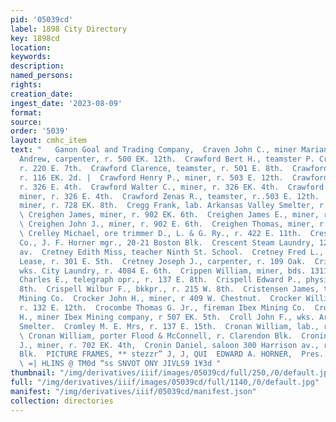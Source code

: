 ```yaml
---
pid: '05039cd'
label: 1898 City Directory
key: 1898cd
location: 
keywords: 
description: 
named_persons: 
rights: 
creation_date: 
ingest_date: '2023-08-09'
format: 
source: 
order: '5039'
layout: cmhc_item
text: "   Ganon Goal and Trading Company,  Craven John C., miner Marian Lease.  Crawford
  Andrew, carpenter, r. 500 EK. 12th.  Crawford Bert H., teamster P. Crowe & Bro.,
  r. 220 E. 7th.  Crawford Clarence, teamster, r. 501 E. 8th.  Crawford Etta Mrs.,
  r. 116 EK. 2d. |  Crawford Henry P., miner, r. 503 E. 12th.  Crawford M. J. Mrs.,
  r. 326 E. 4th.  Crawford Walter C., miner, r. 326 EK. 4th.  Crawford William K.,
  miner, r. 326 E. 4th.  Crawford Zenas R., teamster, r..503 E. 12th.  Creer Richard,
  miner, r. 728 EK. 8th.  Cregg Frank, lab. Arkansas Valley Smelter, r. 702 W. Front.
  \ Creighen James, miner, r. 902 EK. 6th.  Creighen James E., miner, r. 902 E. 6th.
  \ Creighen John J., miner, r. 902 E. 6th.  Creighen Thomas, miner, r. 902 E. 6th.
  \ Crelley Michael, ore trimmer D., L. & G. Ry., r. 422 E. 11th.  Crescent Mining
  Co., J. F. Horner mgr., 20-21 Boston Blk.  Crescent Steam Laundry, 120 Harrison
  av.  Cretney Edith Miss, teacher Ninth St. School.  Cretney Fred L., miner Marian
  Lease, r. 301 E. 5th.  Cretney Joseph J., carpenter, r. 109 Oak.  Crilley Kate Miss,
  wks. City Laundry, r. 4084 E. 6th.  Crippen William, miner, bds. 1311 Poplar.  Crispell
  Charles E., telegraph opr., r. 137 E. 8th.  Crispell Edward P., physician, 137 E.
  8th.  Crispell Wilbur F., bkkpr., r. 215 W. 8th.  Cristensen James, trammer, Ibex
  Mining Co.  Crocker John H., miner, r 409 W. Chestnut.  Crocker William A., switchman,
  r. 132 E. 12th.  Crocombe Thomas G. Jr., fireman Ibex Mining Co.  Crocombe William
  H., miner Ibex Mining company, r 507 EK. 5th.  Croll John F., wks. Arkansas Valley
  Smelter.  Cromley M. E. Mrs, r. 137 E. 15th.  Cronan William, lab., r. 127 W. 2d.
  \ Cronan William, porter Flood & McConnell, r. Clarendon Blk.  Cronin Cornelius
  J., miner, r. 702 EK. 4th,  Cronin Daniel, saloon 300 Harrison av., r. 35 Clarendon
  Blk.  PICTURE FRAMES, ** stezzr” J, J, QUI  EDWARD A. HORNER,  Pres. and Manager.
  \ =| HLINS @ TM0d “ss SNVOT ONY JIVLS9 1¥3d "
thumbnail: "/img/derivatives/iiif/images/05039cd/full/250,/0/default.jpg"
full: "/img/derivatives/iiif/images/05039cd/full/1140,/0/default.jpg"
manifest: "/img/derivatives/iiif/05039cd/manifest.json"
collection: directories
---
```


